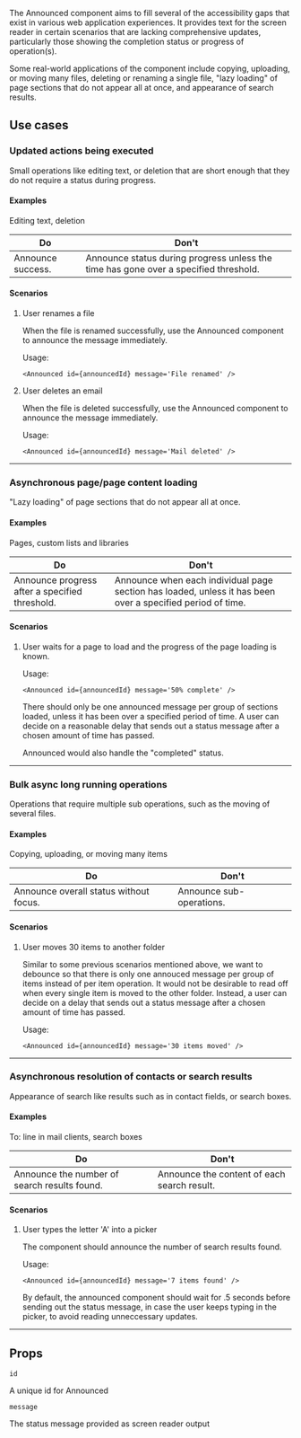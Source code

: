 The Announced component aims to fill several of the accessibility gaps that exist in various web application experiences.
It provides text for the screen reader in certain scenarios that are lacking comprehensive updates, particularly those showing
the completion status or progress of operation(s).

Some real-world applications of the component include copying, uploading, or moving many files, deleting or renaming a single file,
"lazy loading" of page sections that do not appear all at once, and appearance of search results.

## Use cases

### Updated actions being executed
Small operations like editing text, or deletion that are short enough that they do not require a status during progress.

#### Examples
Editing text, deletion

| Do                | Don't             |
| ----------------- | ----------------- |
| Announce success.  | Announce status during progress unless the time has gone over a specified threshold. |

#### Scenarios
1. User renames a file

    When the file is renamed successfully, use the Announced component to announce the message immediately.

    Usage:
    ```
    <Announced id={announcedId} message='File renamed' />
    ```

2. User deletes an email

    When the file is deleted successfully, use the Announced component to announce the message immediately.

    Usage:
    ```
    <Announced id={announcedId} message='Mail deleted' />
    ```

***
### Asynchronous page/page content loading
"Lazy loading" of page sections that do not appear all at once.

#### Examples
Pages, custom lists and libraries

| Do                | Don't             |
| ----------------- | ----------------- |
| Announce progress after a specified threshold.  | Announce when each individual page section has loaded, unless it has been over a specified period of time.  |

#### Scenarios
1. User waits for a page to load and the progress of the page loading is known.

    Usage:
    ```
    <Announced id={announcedId} message='50% complete' />
    ```

    There should only be one announced message per group of sections loaded, unless it has been over a specified period of time. A user can decide on a reasonable delay that sends out a status message after a chosen amount of time has passed.

    Announced would also handle the "completed" status.

***
### Bulk async long running operations
Operations that require multiple sub operations, such as the moving of several files.

#### Examples
Copying, uploading, or moving many items

| Do                | Don't             |
| ----------------- | ----------------- |
| Announce overall status without focus.  | Announce sub-operations.  |

#### Scenarios
1. User moves 30 items to another folder

    Similar to some previous scenarios mentioned above, we want to debounce so that there is only one annouced message per group of items instead of per item operation. It would not be desirable to read off when every single item is moved to the other folder. Instead, a user can decide on a delay that sends out a status message after a chosen amount of time has passed.

    Usage:
    ```
    <Announced id={announcedId} message='30 items moved' />
    ```

***
### Asynchronous resolution of contacts or search results
Appearance of search like results such as in contact fields, or search boxes.

#### Examples
To: line in mail clients, search boxes

| Do                | Don't             |
| ----------------- | ----------------- |
| Announce the number of search results found. | Announce the content of each search result. |

#### Scenarios
1. User types the letter 'A' into a picker

    The component should announce the number of search results found.

    Usage:
    ```
    <Announced id={announcedId} message='7 items found' />
    ```

    By default, the announced component should wait for .5 seconds before sending out the status message, in case the user keeps typing in the picker, to avoid reading unneccessary updates.

***
## Props

`id`

A unique id for Announced

`message`

The status message provided as screen reader output